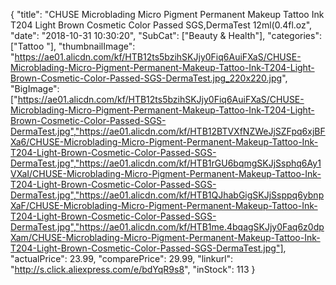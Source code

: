 {
	"title": "CHUSE Microblading Micro Pigment Permanent Makeup Tattoo Ink T204 Light Brown Cosmetic Color Passed SGS,DermaTest 12ml(0.4fl.oz",
	"date": "2018-10-31 10:30:20",
	"SubCat": ["Beauty & Health"],
	"categories": ["Tattoo "],
	"thumbnailImage": "https://ae01.alicdn.com/kf/HTB12ts5bzihSKJjy0Fiq6AuiFXaS/CHUSE-Microblading-Micro-Pigment-Permanent-Makeup-Tattoo-Ink-T204-Light-Brown-Cosmetic-Color-Passed-SGS-DermaTest.jpg_220x220.jpg",
	"BigImage": ["https://ae01.alicdn.com/kf/HTB12ts5bzihSKJjy0Fiq6AuiFXaS/CHUSE-Microblading-Micro-Pigment-Permanent-Makeup-Tattoo-Ink-T204-Light-Brown-Cosmetic-Color-Passed-SGS-DermaTest.jpg","https://ae01.alicdn.com/kf/HTB12BTVXfNZWeJjSZFpq6xjBFXa6/CHUSE-Microblading-Micro-Pigment-Permanent-Makeup-Tattoo-Ink-T204-Light-Brown-Cosmetic-Color-Passed-SGS-DermaTest.jpg","https://ae01.alicdn.com/kf/HTB1rGU6bqmgSKJjSsphq6Ay1VXaI/CHUSE-Microblading-Micro-Pigment-Permanent-Makeup-Tattoo-Ink-T204-Light-Brown-Cosmetic-Color-Passed-SGS-DermaTest.jpg","https://ae01.alicdn.com/kf/HTB1QJhabGigSKJjSsppq6ybnpXaF/CHUSE-Microblading-Micro-Pigment-Permanent-Makeup-Tattoo-Ink-T204-Light-Brown-Cosmetic-Color-Passed-SGS-DermaTest.jpg","https://ae01.alicdn.com/kf/HTB1me.4bqagSKJjy0Faq6z0dpXam/CHUSE-Microblading-Micro-Pigment-Permanent-Makeup-Tattoo-Ink-T204-Light-Brown-Cosmetic-Color-Passed-SGS-DermaTest.jpg"],
	"actualPrice": 23.99,
	"comparePrice": 29.99,
	"linkurl": "http://s.click.aliexpress.com/e/bdYqR9s8",
	"inStock": 113
}
